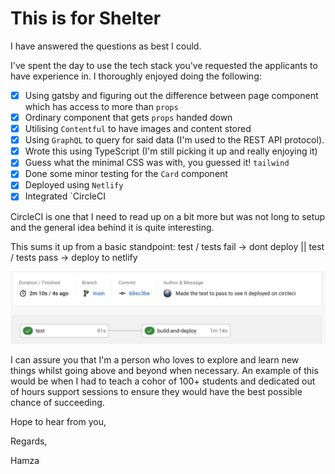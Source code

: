 # This is for **Shelter**

I have answered the questions as best I could.

I've spent the day to use the tech stack you've requested the applicants to have experience in. I thoroughly enjoyed doing the following:

- [x] Using gatsby and figuring out the difference between page component which has access to more than `props`
- [x] Ordinary component that gets `props` handed down
- [x] Utilising `Contentful` to have images and content stored
- [x] Using `GraphQL` to query for said data (I'm used to the REST API protocol).
- [x] Wrote this using TypeScript (I'm still picking it up and really enjoying it)
- [x] Guess what the minimal CSS was with, you guessed it! `tailwind`
- [x] Done some minor testing for the `Card` component
- [x] Deployed using `Netlify`
- [x] Integrated `CircleCI

CircleCI is one that I need to read up on a bit more but was not long to setup and the general idea behind it is quite interesting.

This sums it up from a basic standpoint: test / tests fail -> dont deploy || test / tests pass -> deploy to netlify

![Example of CircleCI deployment](./src/images/circleci-ex.png "Example")

I can assure you that I'm a person who loves to explore and learn new things whilst going above and beyond when necessary. An example of this would be when I had to teach a cohor of 100+ students and dedicated out of hours support sessions to ensure they would have the best possible chance of succeeding.

Hope to hear from you,

Regards,

Hamza
